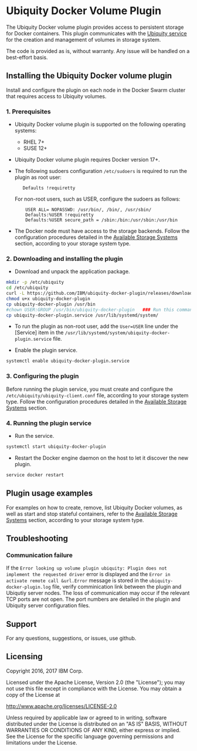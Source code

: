 # Ubiquity Docker Volume Plugin
The Ubiquity Docker volume plugin provides access to persistent storage for Docker containers.  This plugin communicates with the [Ubiquity service](https://github.com/IBM/ubiquity) for the creation and management of volumes in storage system.

The code is provided as is, without warranty. Any issue will be handled on a best-effort basis.


## Installing the Ubiquity Docker volume plugin
Install and configure the plugin on each node in the Docker Swarm cluster that requires access to Ubiquity volumes.

### 1. Prerequisites
  * Ubiquity Docker volume plugin is supported on the following operating systems:
    - RHEL 7+
    - SUSE 12+

  * Ubiquity Docker volume plugin requires Docker version 17+.

  * The following sudoers configuration `/etc/sudoers` is required to run the plugin as root user: 
  
     ```
        Defaults !requiretty
     ```
     For non-root users, such as USER, configure the sudoers as follows: 

     ```
         USER ALL= NOPASSWD: /usr/bin/, /bin/, /usr/sbin/ 
         Defaults:%USER !requiretty
         Defaults:%USER secure_path = /sbin:/bin:/usr/sbin:/usr/bin
     ```

  * The Docker node must have access to the storage backends. Follow the configuration procedures detailed in the [Available Storage Systems](supportedStorage.md) section, according to your storage system type.
   

### 2. Downloading and installing the plugin

* Download and unpack the application package.
```bash
mkdir -p /etc/ubiquity
cd /etc/ubiquity
curl -L https://github.com/IBM/ubiquity-docker-plugin/releases/download/v0.4.0/ubiquity-docker-plugin-0.4.0.tar.gz | tar xzf -
chmod u+x ubiquity-docker-plugin
cp ubiquity-docker-plugin /usr/bin 
#chown USER:GROUP /usr/bin/ubiquity-docker-plugin   ### Run this command only a non-root user.
cp ubiquity-docker-plugin.service /usr/lib/systemd/system/ 
```
   * To run the plugin as non-root user, add the `User=USER` line under the [Service] item in the  `/usr/lib/systemd/system/ubiquity-docker-plugin.service` file.
   
   * Enable the plugin service.
   
```bash 
systemctl enable ubiquity-docker-plugin.service      
```

### 3. Configuring the plugin
Before running the plugin service, you must create and configure the `/etc/ubiquity/ubiquity-client.conf` file, according to your storage system type.
Follow the configuration procedures detailed in the [Available Storage Systems](supportedStorage.md) section.


### 4. Running the plugin service
  * Run the service.
```bash
systemctl start ubiquity-docker-plugin    
```
  * Restart the Docker engine daemon on the host to let it discover the new plugin. 
```bash
service docker restart
```

## Plugin usage examples
For examples on how to create, remove, list Ubiquity Docker volumes, as well as start and stop stateful containers, refer to the [Available Storage Systems](supportedStorage.md) section, according to your storage system type.

## Troubleshooting
### Communication failure
If the  `Error looking up volume plugin ubiquity: Plugin does not implement the requested driver` error is displayed and the `Error in activate remote call &url.Error` message is stored in the `ubiquity-docker-plugin.log` file, verify comminication link between the plugin and Ubiqutiy server nodes. The loss of communication may occur if the relevant TCP  ports are not open. The port numbers are detailed in the plugin and Ubiquity server configuration files.

## Support
For any questions, suggestions, or issues, use github.

## Licensing

Copyright 2016, 2017 IBM Corp.

Licensed under the Apache License, Version 2.0 (the "License");
you may not use this file except in compliance with the License.
You may obtain a copy of the License at

http://www.apache.org/licenses/LICENSE-2.0

Unless required by applicable law or agreed to in writing, software
distributed under the License is distributed on an "AS IS" BASIS,
WITHOUT WARRANTIES OR CONDITIONS OF ANY KIND, either express or implied.
See the License for the specific language governing permissions and
limitations under the License.
